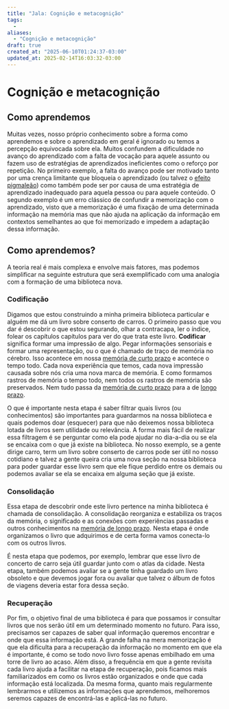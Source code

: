 ```yaml
---
title: "Jala: Cognição e metacognição"
tags:
  - 
aliases:
  - "Cognição e metacognição"
draft: true
created_at: "2025-06-10T01:24:37-03:00"
updated_at: 2025-02-14T16:03:32-03:00
---
```



# Cognição e metacognição
## Como aprendemos

Muitas vezes, nosso próprio conhecimento sobre a forma como aprendemos e sobre o aprendizado em geral é ignorado ou temos a percepção equivocada sobre ela. Muitos confundem a dificuldade no avanço do aprendizado com a falta de vocação para aquele assunto ou fazem uso de estratégias de aprendizados ineficientes como o reforço por repetição. No primeiro exemplo, a falta do avanço pode ser motivado tanto por uma crença limitante que bloqueia o aprendizado (ou talvez o [efeito pigmaleão](Efeito_pigmaleao.md)) como também pode ser por causa de uma estratégia de aprendizado inadequado para aquela pessoa ou para aquele conteúdo. O segundo exemplo é um erro clássico de confundir a memorização com o aprendizado, visto que a memorização é uma fixação de uma determinada informação na memória mas que não ajuda na aplicação da informação em contextos semelhantes ao que foi memorizado e impedem a adaptação dessa informação.

## Como aprendemos?
A teoria real é mais complexa e envolve mais fatores, mas podemos simplificar na seguinte estrutura que será exemplificado com uma analogia com a formação de uma biblioteca nova. 

### Codificação
Digamos que estou construindo a minha primeira biblioteca particular e alguém me dá um livro sobre conserto de carros. O primeiro passo que vou dar é descobrir o que estou segurando, olhar a contracapa, ler o índice, folear os capítulos capítulos para ver do que trata este livro. **Codificar** significa formar uma impressão de algo. Pegar informações sensoriais e formar uma representação, ou o que é chamado de traço de memória no cérebro. Isso acontece em nossa [memória de curto prazo](content/notas/2024/07/12/atomo/Memoria_de_curto_prazo.md) e acontece o tempo todo. Cada nova experiência que temos, cada nova impressão causada sobre nós cria uma nova marca de memória. E como formamos rastros de memória o tempo todo, nem todos os rastros de memória são preservados. Nem tudo passa da [memória de curto prazo](content/notas/2024/07/12/atomo/Memoria_de_curto_prazo.md) para a de [longo prazo](content/notas/2024/07/08/atomo/Memoria_de_longo_prazo.md).

O que é importante nesta etapa é saber filtrar quais livros (ou conhecimentos) são importantes para guardarmos na nossa biblioteca e quais podemos doar (esquecer) para que não deixemos nossa biblioteca lotada de livros sem utilidade ou relevância. A forma mais fácil de realizar essa filtragem é se perguntar como ela pode ajudar no dia-a-dia ou se ela se encaixa com o que já existe na biblioteca. No nosso exemplo, se a gente dirige carro, term um livro sobre conserto de carros pode ser útil no nosso cotidiano e talvez a gente queira cria uma nova seção na nossa biblioteca para poder guardar esse livro sem que ele fique perdido entre os demais ou podemos avaliar se ela se encaixa em alguma seção que já existe.

### Consolidação
Essa etapa de descobrir onde este livro pertence na minha biblioteca é chamada de consolidação. A consolidação reorganiza e estabiliza os traços da memória, o significado e as conexões com experiências passadas e outros conhecimentos na [memória de longo prazo](content/notas/2024/07/08/atomo/Memoria_de_longo_prazo.md). Nesta etapa é onde organizamos o livro que adquirimos e de certa forma vamos conecta-lo com os outros livros.

É nesta etapa que podemos, por exemplo, lembrar que esse livro de concerto de carro seja útil guardar junto com o atlas da cidade. Nesta etapa, também podemos avaliar se a gente tinha guardado um livro obsoleto e que devemos jogar fora ou avaliar que talvez o álbum de fotos de viagens deveria estar fora dessa seção.

### Recuperação
Por fim, o objetivo final de uma biblioteca é para que possamos ir consultar livros que nos serão útil em um determinado momento no futuro. Para isso, precisamos ser capazes de saber qual informação queremos encontrar e onde que essa informação está. A grande falha na mera memorização é que ela dificulta para a recuperação da informação no momento em que ela é importante, é como se todo novo livro fosse apenas embilhado em uma torre de livro ao acaso. Além disso, a frequência em que a gente revisita cada livro ajuda a facilitar na etapa de recuperação, pois ficamos mais familiarizados em como os livros estão organizados e onde que cada informação está localizada. Da mesma forma, quanto mais regularmente lembrarmos e utilizemos as informações que aprendemos, melhoremos seremos capazes de encontrá-las e aplicá-las no futuro. 





